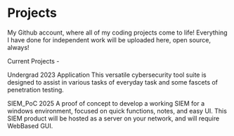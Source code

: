 # Projects
My Github account, where all of my coding projects come to life! Everything I have done for independent work will be uploaded here, open source, always!

Current Projects - 

Undergrad 2023 Application
    This versatile cybersecurity tool suite is designed to assist in various tasks of everyday task and some fascets of penetration testing.

SIEM_PoC 2025
    A proof of concept to develop a working SIEM for a windows environment, focused on quick functions, notes, and easy UI. This SIEM product will be hosted as a server on your network, and will require WebBased GUI.


